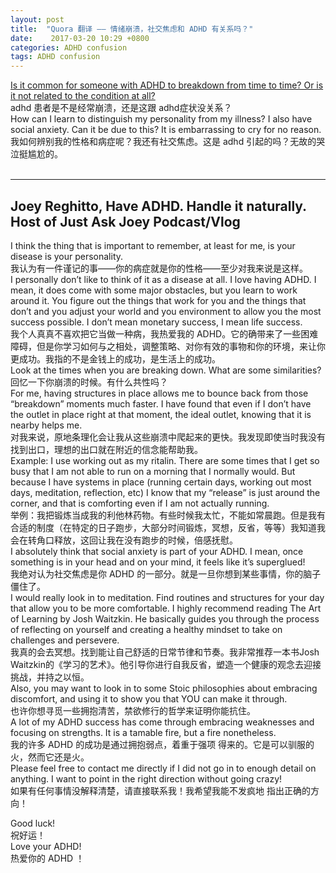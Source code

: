 ```yaml
---
layout: post
title:  "Quora 翻译 —— 情绪崩溃，社交焦虑和 ADHD 有关系吗？"
date:    2017-03-20 10:29 +0800
categories: ADHD confusion
tags: ADHD confusion
---
```


[Is it common for someone with ADHD to breakdown from time to time? Or is it not related to the condition at all?][quora 链接]  
adhd 患者是不是经常崩溃，还是这跟 adhd症状没关系？  
How can I learn to distinguish my personality from my illness? I also have social anxiety. Can it be due to this? It is embarrassing to cry for no reason.  
我如何辨别我的性格和病症呢？我还有社交焦虑。这是 adhd 引起的吗？无故的哭泣挺尴尬的。  
<br>

----
Joey Reghitto, Have ADHD. Handle it naturally. Host of Just Ask Joey Podcast/Vlog  
----  

I think the thing that is important to remember, at least for me, is your disease is your personality.  
我认为有一件谨记的事——你的病症就是你的性格——至少对我来说是这样。  
I personally don’t like to think of it as a disease at all. I love having ADHD. I mean, it does come with some major obstacles, but you learn to work around it. You figure out the things that work for you and the things that don’t and you adjust your world and you environment to allow you the most success possible. I don’t mean monetary success, I mean life success.  
我个人真真不喜欢把它当做一种病，我热爱我的 ADHD。它的确带来了一些困难障碍，但是你学习如何与之相处，调整策略、对你有效的事物和你的环境，来让你更成功。我指的不是金钱上的成功，是生活上的成功。  
Look at the times when you are breaking down. What are some similarities?  
回忆一下你崩溃的时候。有什么共性吗？  
For me, having structures in place allows me to bounce back from those “breakdown” moments much faster. I have found that even if I don’t have the outlet in place right at that moment, the ideal outlet, knowing that it is nearby helps me.  
对我来说，原地条理化会让我从这些崩溃中爬起来的更快。我发现即使当时我没有找到出口，理想的出口就在附近的信念能帮助我。  
Example: I use working out as my ritalin. There are some times that I get so busy that I am not able to run on a morning that I normally would. But because I have systems in place (running certain days, working out most days, meditation, reflection, etc) I know that my “release” is just around the corner, and that is comforting even if I am not actually running.  
举例：我把锻炼当成我的利他林药物。有些时候我太忙，不能如常晨跑。但是我有合适的制度（在特定的日子跑步，大部分时间锻炼，冥想，反省，等等）我知道我会在转角口释放，这回让我在没有跑步的时候，倍感抚慰。  
I absolutely think that social anxiety is part of your ADHD. I mean, once something is in your head and on your mind, it feels like it’s superglued!  
我绝对认为社交焦虑是你 ADHD 的一部分。就是一旦你想到某些事情，你的脑子僵住了。  
I would really look in to meditation. Find routines and structures for your day that allow you to be more comfortable. I highly recommend reading The Art of Learning by Josh Waitzkin. He basically guides you through the process of reflecting on yourself and creating a healthy mindset to take on challenges and persevere.  
我真的会去冥想。找到能让自己舒适的日常节律和节奏。我非常推荐一本书Josh Waitzkin的《学习的艺术》。他引导你进行自我反省，塑造一个健康的观念去迎接挑战，并持之以恒。  
Also, you may want to look in to some Stoic philosophies about embracing discomfort, and using it to show you that YOU can make it through.  
也许你想寻觅一些拥抱清苦，禁欲修行的哲学来证明你能抗住。  
A lot of my ADHD success has come through embracing weaknesses and focusing on strengths. It is a tamable fire, but a fire nonetheless.  
我的许多 ADHD 的成功是通过拥抱弱点，着重于强项 得来的。它是可以驯服的火，然而它还是火。  
Please feel free to contact me directly if I did not go in to enough detail on anything. I want to point in the right direction without going crazy!  
如果有任何事情没解释清楚，请直接联系我！我希望我能不发疯地 指出正确的方向！  
  
Good luck!  
祝好运！  
Love your ADHD!  
热爱你的 ADHD ！  

  


[quora 链接]:https://www.quora.com/Is-it-common-for-someone-with-ADHD-to-breakdown-from-time-to-time-Or-is-it-not-related-to-the-condition-at-all/answer/Joey-Reghitto?srid=ibQI
